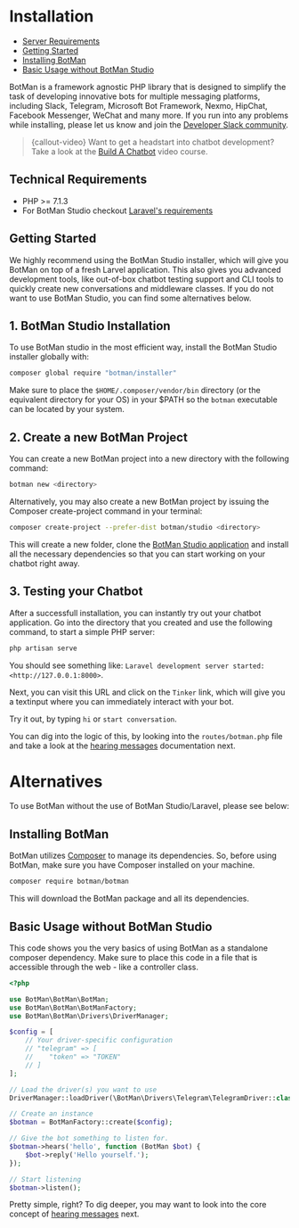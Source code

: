 # Installation

- [Server Requirements](#requirements)
- [Getting Started](#getting-started)
- [Installing BotMan](#installation)
- [Basic Usage without BotMan Studio](#basic-usage-without-botman-studio)

BotMan is a framework agnostic PHP library that is designed to simplify the task of developing innovative bots for multiple messaging platforms, including Slack, Telegram, Microsoft Bot Framework, Nexmo, HipChat, Facebook Messenger, WeChat and many more. If you run into any problems while installing, please let us know and join the [Developer Slack community](https://slack.botman.io).

> {callout-video} Want to get a headstart into chatbot development? Take a look at the [Build A Chatbot](https://buildachatbot.io) video course.

<a id="requirements"></a>
## Technical Requirements

- PHP >= 7.1.3
- For BotMan Studio checkout [Laravel's requirements](https://laravel.com/docs/5.5/installation#server-requirements)

<a id="getting-started"></a>
## Getting Started

We highly recommend using the BotMan Studio installer, which will give you BotMan on top of a fresh Larvel application. This also gives you advanced development tools, like out-of-box chatbot testing support and CLI tools to quickly create new conversations and middleware classes. If you do not want to use BotMan Studio, you can find some alternatives below.

<a id="studio-installation"></a>
## 1. BotMan Studio Installation

To use BotMan studio in the most efficient way, install the BotMan Studio installer globally with:

```sh
composer global require "botman/installer"
```

Make sure to place the `$HOME/.composer/vendor/bin` directory (or the equivalent directory for your OS) in your $PATH so the `botman` executable can be located by your system.

## 2. Create a new BotMan Project

You can create a new BotMan project into a new directory with the following command:

```sh
botman new <directory>
```

Alternatively, you may also create a new BotMan project by issuing the Composer create-project command in your terminal:

```sh
composer create-project --prefer-dist botman/studio <directory>
```

This will create a new folder, clone the [BotMan Studio application](https://github.com/botman/studio) and install all the necessary dependencies so that you can start working on your chatbot right away.

## 3. Testing your Chatbot

After a successfull installation, you can instantly try out your chatbot application. Go into the directory that you created and use the following command, to start a simple PHP server:

```sh
php artisan serve
```

You should see something like: `Laravel development server started: <http://127.0.0.1:8000>`.

Next, you can visit this URL and click on the `Tinker` link, which will give you a textinput where you can immediately interact with your bot.

Try it out, by typing `hi` or `start conversation`.

You can dig into the logic of this, by looking into the `routes/botman.php` file and take a look at the [hearing messages](/__version__/receiving) documentation next.

# Alternatives

To use BotMan without the use of BotMan Studio/Laravel, please see below:

<a id="installation"></a>
## Installing BotMan

BotMan utilizes [Composer](https://getcomposer.org/) to manage its dependencies. So, before using BotMan, make sure you have Composer installed on your machine.

```sh
composer require botman/botman
```

This will download the BotMan package and all its dependencies.

<a id="basic-usage-without-botman-studio"></a>
## Basic Usage without BotMan Studio

This code shows you the very basics of using BotMan as a standalone composer dependency.
Make sure to place this code in a file that is accessible through the web - like a controller class.

```php
<?php

use BotMan\BotMan\BotMan;
use BotMan\BotMan\BotManFactory;
use BotMan\BotMan\Drivers\DriverManager;

$config = [
    // Your driver-specific configuration
    // "telegram" => [
    //    "token" => "TOKEN"
    // ]
];

// Load the driver(s) you want to use
DriverManager::loadDriver(\BotMan\Drivers\Telegram\TelegramDriver::class);

// Create an instance
$botman = BotManFactory::create($config);

// Give the bot something to listen for.
$botman->hears('hello', function (BotMan $bot) {
    $bot->reply('Hello yourself.');
});

// Start listening
$botman->listen();
```

Pretty simple, right? To dig deeper, you may want to look into the core concept of [hearing messages](/__version__/receiving) next.
